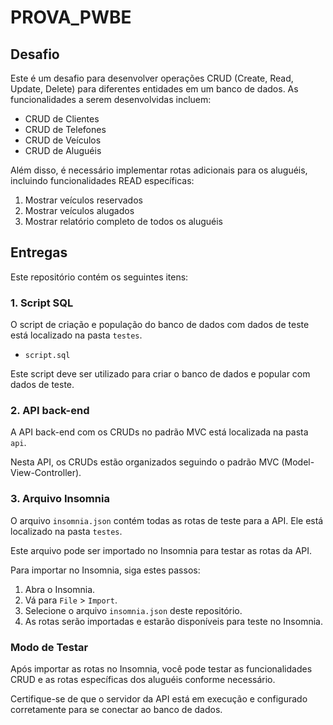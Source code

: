 # PROVA_PWBE

## Desafio

Este é um desafio para desenvolver operações CRUD (Create, Read, Update, Delete) para diferentes entidades em um banco de dados. As funcionalidades a serem desenvolvidas incluem:

- CRUD de Clientes
- CRUD de Telefones
- CRUD de Veículos
- CRUD de Aluguéis

Além disso, é necessário implementar rotas adicionais para os aluguéis, incluindo funcionalidades READ específicas:

1. Mostrar veículos reservados
2. Mostrar veículos alugados
3. Mostrar relatório completo de todos os aluguéis

## Entregas

Este repositório contém os seguintes itens:

### 1. Script SQL

O script de criação e população do banco de dados com dados de teste está localizado na pasta `testes`.

- `script.sql`

Este script deve ser utilizado para criar o banco de dados e popular com dados de teste.

### 2. API back-end

A API back-end com os CRUDs no padrão MVC está localizada na pasta `api`.

Nesta API, os CRUDs estão organizados seguindo o padrão MVC (Model-View-Controller).

### 3. Arquivo Insomnia

O arquivo `insomnia.json` contém todas as rotas de teste para a API. Ele está localizado na pasta `testes`.

Este arquivo pode ser importado no Insomnia para testar as rotas da API.

Para importar no Insomnia, siga estes passos:

1. Abra o Insomnia.
2. Vá para `File` > `Import`.
3. Selecione o arquivo `insomnia.json` deste repositório.
4. As rotas serão importadas e estarão disponíveis para teste no Insomnia.

### Modo de Testar

Após importar as rotas no Insomnia, você pode testar as funcionalidades CRUD e as rotas específicas dos aluguéis conforme necessário.

Certifique-se de que o servidor da API está em execução e configurado corretamente para se conectar ao banco de dados.